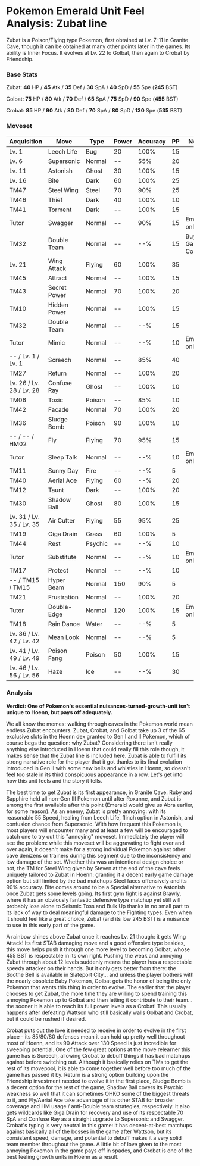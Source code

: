 # Pokemon Emerald Unit Feel Analysis: Zubat line

Zubat is a Poison/Flying type Pokemon, first obtained at Lv. 7-11 in Granite Cave, though it can be obtained at many other points later in the games. Its ability is Inner Focus. It evolves at Lv. 22 to Golbat, then again to Crobat by Friendship.

### Base Stats

Zubat: **40** HP / **45** Atk / **35** Def / **30** SpA / **40** SpD / **55** Spe (**245** BST)

Golbat: **75** HP / **80** Atk / **70** Def / **65** SpA / **75** SpD / **90** Spe (**455** BST)

Crobat: **85** HP / **90** Atk / **80** Def / **70** SpA / **80** SpD / **130** Spe (**535** BST)

### Moveset

| Acquisition              | Move         | Type    | Power | Accuracy | PP | Notes              |
|--------------------------|--------------|---------|-------|----------|----|--------------------|
| Lv. 1                    | Leech Life   | Bug     | 20    | 100%     | 15 |                    |
| Lv. 6                    | Supersonic   | Normal  | --    | 55%      | 20 |                    |
| Lv. 11                   | Astonish     | Ghost   | 30    | 100%     | 15 |                    |
| Lv. 16                   | Bite         | Dark    | 60    | 100%     | 25 |                    |
| TM47                     | Steel Wing   | Steel   | 70    | 90%      | 25 |                    |
| TM46                     | Thief        | Dark    | 40    | 100%     | 10 |                    |
| TM41                     | Torment      | Dark    | --    | 100%     | 15 |                    |
| Tutor                    | Swagger      | Normal  | --    | 90%      | 15 | Emerald only       |
| TM32                     | Double Team  | Normal  | --    | --%      | 15 | Buy at Game Corner |
| Lv. 21                   | Wing Attack  | Flying  | 60    | 100%     | 35 |                    |
| TM45                     | Attract      | Normal  | --    | 100%     | 15 |                    |
| TM43                     | Secret Power | Normal  | 70    | 100%     | 20 |                    |
| TM10                     | Hidden Power | Normal  | --    | 100%     | 15 |                    |
| TM32                     | Double Team  | Normal  | --    | --%      | 15 |                    |
| Tutor                    | Mimic        | Normal  | --    | --%      | 10 | Emerald only       |
| -- / Lv. 1 / Lv. 1       | Screech      | Normal  | --    | 85%      | 40 |                    |
| TM27                     | Return       | Normal  | --    | 100%     | 20 |                    |
| Lv. 26 / Lv. 28 / Lv. 28 | Confuse Ray  | Ghost   | --    | 100%     | 10 |                    |
| TM06                     | Toxic        | Poison  | --    | 85%      | 10 |                    |
| TM42                     | Facade       | Normal  | 70    | 100%     | 20 |                    |
| TM36                     | Sludge Bomb  | Poison  | 90    | 100%     | 10 |                    |
| -- / -- / HM02           | Fly          | Flying  | 70    | 95%      | 15 |                    |
| Tutor                    | Sleep Talk   | Normal  | --    | --%      | 10 | Emerald only       |
| TM11                     | Sunny Day    | Fire    | --    | --%      | 5  |                    |
| TM40                     | Aerial Ace   | Flying  | 60    | --%      | 20 |                    |
| TM12                     | Taunt        | Dark    | --    | 100%     | 20 |                    |
| TM30                     | Shadow Ball  | Ghost   | 80    | 100%     | 15 |                    |
| Lv. 31 / Lv. 35 / Lv. 35 | Air Cutter   | Flying  | 55    | 95%      | 25 |                    |
| TM19                     | Giga Drain   | Grass   | 60    | 100%     | 5  |                    |
| TM44                     | Rest         | Psychic | --    | --%      | 10 |                    |
| Tutor                    | Substitute   | Normal  | --    | --%      | 10 | Emerald only       |
| TM17                     | Protect      | Normal  | --    | --%      | 10 |                    |
| -- / TM15 / TM15         | Hyper Beam   | Normal  | 150   | 90%      | 5  |                    |
| TM21                     | Frustration  | Normal  | --    | 100%     | 20 |                    |
| Tutor                    | Double-Edge  | Normal  | 120   | 100%     | 15 | Emerald only       |
| TM18                     | Rain Dance   | Water   | --    | --%      | 5  |                    |
| Lv. 36 / Lv. 42 / Lv. 42 | Mean Look    | Normal  | --    | --%      | 5  |                    |
| Lv. 41 / Lv. 49 / Lv. 49 | Poison Fang  | Poison  | 50    | 100%     | 15 |                    |
| Lv. 46 / Lv. 56 / Lv. 56 | Haze         | Ice     | --    | --%      | 30 |                    |

### Analysis

**Verdict: One of Pokemon's essential nuisances-turned-growth-unit isn't unique to Hoenn, but pays off adequately.**

We all know the memes: walking through caves in the Pokemon world mean endless Zubat encounters. Zubat, Crobat, and Golbat take up 3 of the 65 exclusive slots in the Hoenn dex granted to Gen I and II Pokemon, which of course begs the question: why Zubat? Considering there isn't really anything else introduced in Hoenn that could really fill this role though, it makes sense that the Zubat line is included here. Zubat is able to fulfill its strong narrative role for the player that it got thanks to its final evolution introduced in Gen II with some new bells and whistles in Hoenn, so doesn't feel too stale in its third conspicuous appearance in a row. Let's get into how this unit feels and the story it tells.

The best time to get Zubat is its first appearance, in Granite Cave. Ruby and Sapphire held all non-Gen III Pokemon until after Roxanne, and Zubat is among the first available after this point (Emerald would give us Abra earlier, for some reason). As an enemy, Zubat is pretty annoying: with its reasonable 55 Speed, healing from Leech Life, flinch option in Astonish, and confusion chance from Supersonic. With how frequent this Pokemon is, most players will encounter many and at least a few will be encouraged to catch one to try out this "annoying" moveset. Immediately the player will see the problem: while this moveset will be aggravating to fight over and over again, it doesn't make for a strong individual Pokemon against other cave denizens or trainers during this segment due to the inconsistency and low damage of the set. Whether this was an intentional design choice or not, the TM for Steel Wing given by Steven at the end of the cave feels uniquely tailored to Zubat in Hoenn: granting it a decent early game damage option but still limited by the bad matchups Steel faces offensively and its 90% accuracy. Bite comes around to be a Special alternative to Astonish once Zubat gets some levels going. Its first gym fight is against Brawly, where it has an obviously fantastic defensive type matchup yet still will probably lose alone to Seismic Toss and Bulk Up thanks in no small part to its lack of way to deal meaningful damage to the Fighting types. Even when it should feel like a great choice, Zubat (and its low 245 BST) is a nuisance to use in this early part of the game.

A rainbow shines above Zubat once it reaches Lv. 21 though: it gets Wing Attack! Its first STAB damaging move and a good offensive type besides, this move helps push it through one more level to becoming Golbat, whose 455 BST is respectable in its own right. Pushing the weak and annoying Zubat through about 12 levels suddenly means the player has a respectable speedy attacker on their hands. But it only gets better from there: the Soothe Bell is available in Slateport City... and unless the player bothers with the nearly obsolete Baby Pokemon, Golbat gets the honor of being the only Pokemon that wants this thing in order to evolve. The earlier that the player chooses to get Zubat, the more time they are willing to spend training this annoying Pokemon up to Golbat and then letting it contribute to their team... the sooner it is able to reach its full power levels as a Crobat! This usually happens after defeating Wattson who still basically walls Golbat and Crobat, but it could be rushed if desired.

Crobat puts out the love it needed to receive in order to evolve in the first place - its 85/80/80 defenses mean it can hold up pretty well throughout most of Hoenn, and its 90 Attack over 130 Speed is just incredible for sweeping potential. One of the few great options at the move relearner this game has is Screech, allowing Crobat to debuff things it has bad matchups against before switching out. Although it basically relies on TMs to get the rest of its movepool, it is able to come together well before too much of the game has passed it by. Return is a strong option building upon the Friendship investment needed to evolve it in the first place, Sludge Bomb is a decent option for the rest of the game, Shadow Ball covers its Psychic weakness so well that it can sometimes OHKO some of the biggest threats to it, and Fly/Aerial Ace take advantage of its other STAB for broader coverage and HM usage / anti-Double team strategies, respectively. It also gets wildcards like Giga Drain for recovery and use of its respectable 70 SpA and Confuse Ray as a straight upgrade to Supersonic and Swagger. Crobat's typing is very neutral in this game: it has decent-at-best matchups against basically all of the bosses in the game after Wattson, but its consistent speed, damage, and potential to debuff makes it a very solid team member throughout the game. A little bit of love given to the most annoying Pokemon in the game pays off in spades, and Crobat is one of the best feeling growth units in Hoenn as a result.


